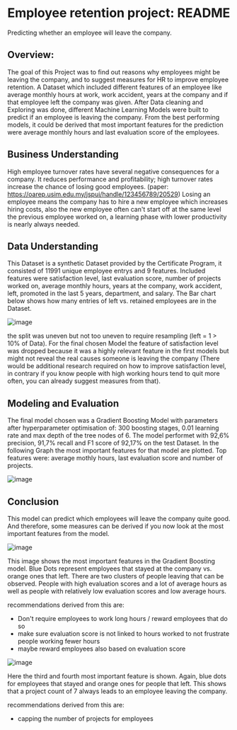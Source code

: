 # **Employee retention project: README**

Predicting whether an employee will leave the company.

## **Overview:**

The goal of this Project was to find out reasons why employees might be leaving the company, and to suggest measures for HR to improve employee retention. A Dataset which included different features of an employee like average monthly hours at work, work accident, years at the company and if that employee left the company was given. After Data cleaning and Exploring was done, different Machine Learning Models were built to predict if an employee is leaving the company. From the best performing models, it could be derived that most important features for the prediction were average monthly hours and last evaluation score of the employees. 

## **Business Understanding**

High employee turnover rates have several negative consequences for a company. It reduces performance and profitability; high turnover rates increase the chance of losing good employees. (paper: https://oarep.usim.edu.my/jspui/handle/123456789/20529) Losing an employee means the company has to hire a new employee which increases hiring costs, also the new employee often can't start off at the same level the previous employee worked on, a learning phase with lower productivity is nearly always needed.

## **Data Understanding**

This Dataset is a synthetic Dataset provided by the Certificate Program, it consisted of 11991 unique employee entrys and 9 features. Included features were satisfaction level, last evaluation score, number of projects worked on, average monthly hours, years at the company, work accident, left, promoted in the last 5 years, department, and salary. The Bar chart below shows how many entries of left vs. retained employees are in the Dataset.

![image](https://github.com/johannesschoch/Employee-retention-project-Google-Advanced-Data-Analytics-Certificate-Capstone-Project-/assets/118877188/33d0de0b-57e0-406c-ae35-08693877dd4f)


the split was uneven but not too uneven to require resampling (left = 1 > 10% of Data). For the final chosen Model the feature of satisfaction level was dropped because it was a highly relevant feature in the first models but might not reveal the real causes someone is leaving the company (There would be additional research required on how to improve satisfaction level, in contrary if you know people with high working hours tend to quit more often, you can already suggest measures from that).

## **Modeling and Evaluation**

The final model chosen was a Gradient Boosting Model with parameters after hyperparameter optimisation of: 300 boosting stages, 0.01 learning rate and max depth of the tree nodes of 6. The model performet with 92,6% precision, 91,7% recall and F1 score of 92,17% on the test Dataset. In the following Graph the most important features for that model are plotted. Top features were: average mothly hours, last evaluation score and number of projects.

![image](https://github.com/johannesschoch/Employee-retention-project-Google-Advanced-Data-Analytics-Certificate-Capstone-Project-/assets/118877188/dc2ed267-f259-4c22-9d64-26b58f1de1d4)



## **Conclusion**

This model can predict which employees will leave the company quite good. And therefore, some measures can be derived if you now look at the most important features from the model. 



![image](https://github.com/johannesschoch/Employee-retention-project-Google-Advanced-Data-Analytics-Certificate-Capstone-Project-/assets/118877188/7383faef-a9e2-452a-b87d-8f64bed9c810)

This image shows the most important features in the Gradient Boosting model. Blue Dots represent employees that stayed at the company vs. orange ones that left. There are two clusters of people leaving that can be observed. People with high evaluation scores and a lot of average hours as well as people with relatively low evaluation scores and low average hours. 

recommendations derived from this are:
- Don't require employees to work long hours / reward employees that do so
- make sure evaluation score is not linked to hours worked to not frustrate people working fewer hours
- maybe reward employees also based on evaluation score

![image](https://github.com/johannesschoch/Employee-retention-project-Google-Advanced-Data-Analytics-Certificate-Capstone-Project-/assets/118877188/70c5c222-ebe7-42bb-b0da-d7c3eabf3bab)

Here the third and fourth most important feature is shown. Again, blue dots for employees that stayed and orange ones for people that left. This shows that a project count of 7 always leads to an employee leaving the company. 

recommendations derived from this are:
- capping the number of projects for employees
